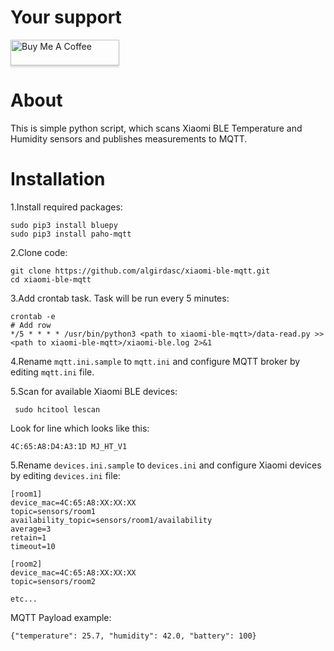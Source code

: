 # Your support
<a href="https://www.buymeacoffee.com/Ua0JwY9" target="_blank"><img src="https://www.buymeacoffee.com/assets/img/custom_images/orange_img.png" alt="Buy Me A Coffee" style="height: 41px !important;width: 174px !important;box-shadow: 0px 3px 2px 0px rgba(190, 190, 190, 0.5) !important;-webkit-box-shadow: 0px 3px 2px 0px rgba(190, 190, 190, 0.5) !important;" ></a>

# About
This is simple python script, which scans Xiaomi BLE Temperature and Humidity sensors and publishes measurements to MQTT. 

# Installation

1.Install required packages:
    
    sudo pip3 install bluepy
    sudo pip3 install paho-mqtt

2.Clone code:

    git clone https://github.com/algirdasc/xiaomi-ble-mqtt.git
    cd xiaomi-ble-mqtt

3.Add crontab task. Task will be run every 5 minutes:

    crontab -e
	# Add row
	*/5 * * * * /usr/bin/python3 <path to xiaomi-ble-mqtt>/data-read.py >> <path to xiaomi-ble-mqtt>/xiaomi-ble.log 2>&1

4.Rename `mqtt.ini.sample` to `mqtt.ini` and configure MQTT broker by editing `mqtt.ini` file.

5.Scan for available Xiaomi BLE devices:

     sudo hcitool lescan

Look for line which looks like this: 

    4C:65:A8:D4:A3:1D MJ_HT_V1

5.Rename `devices.ini.sample` to `devices.ini` and configure Xiaomi devices by editing `devices.ini` file:

    [room1]
    device_mac=4C:65:A8:XX:XX:XX
    topic=sensors/room1
    availability_topic=sensors/room1/availability
    average=3
    retain=1
    timeout=10
    
    [room2]
    device_mac=4C:65:A8:XX:XX:XX
    topic=sensors/room2
    
    etc...

MQTT Payload example:

    {"temperature": 25.7, "humidity": 42.0, "battery": 100}

